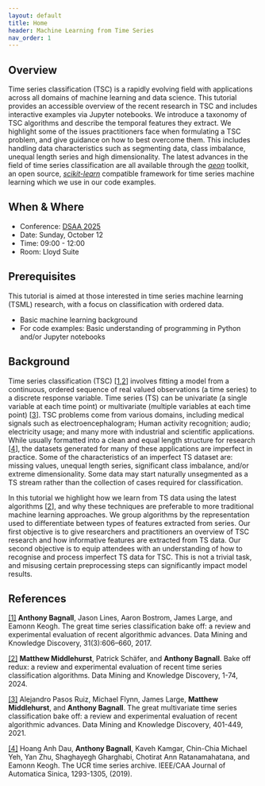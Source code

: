 ```yaml
---
layout: default
title: Home
header: Machine Learning from Time Series
nav_order: 1
---
```


## Overview

Time series classification (TSC) is a rapidly evolving field with applications across all domains of machine learning and data science. This tutorial provides an accessible overview of the recent research in TSC and includes interactive examples via Jupyter notebooks. We introduce a taxonomy of TSC algorithms and describe the temporal features they extract. We highlight some of the issues practitioners face when formulating a TSC problem, and give guidance on how to best overcome them. This includes handling data characteristics such as segmenting data, class imbalance, unequal length series and high dimensionality. The latest advances in the field of time series classification are all available through the [_aeon_](https://www.aeon-toolkit.org) toolkit, an open source, [_scikit-learn_](https://scikit-learn.org/) compatible framework for time series machine learning which we use in our code examples.

## When & Where

- Conference: [DSAA 2025](https://dsaa.ieee.org/2025/)
- Date: Sunday, October 12
- Time: 09:00 - 12:00 
- Room: Lloyd Suite

## Prerequisites

This tutorial is aimed at those interested in time series machine learning (TSML) research, with a focus on classification with ordered data.

- Basic machine learning background
- For code examples: Basic understanding of programming in Python and/or Jupyter notebooks 

## Background

Time series classification (TSC) \[[1](https://doi.org/10.1007/s10618-016-0483-9),[2](https://doi.org/10.1007/s10618-024-01022-1)\] involves fitting a model from a continuous, ordered sequence of real valued observations (a time series) to a discrete response variable. Time series (TS) can be univariate (a single variable at each time point) or multivariate (multiple variables at each time point) \[[3](https://doi.org/10.1007/s10618-020-00727-3)\]. TSC problems come from various domains, including medical signals such as electroencephalogram; Human activity recognition; audio; electricity usage; and many more with industrial and scientific applications. While usually formatted into a clean and equal length structure for research \[[4](https://doi.org/10.1109/JAS.2019.1911747)\], the datasets generated for many of these applications are imperfect in practice. Some of the characteristics of an imperfect TS dataset are: missing values, unequal length series, significant class imbalance, and/or extreme dimensionality. Some data may start naturally unsegmented as a TS stream rather than the collection of cases required for classification. 

In this tutorial we highlight how we learn from TS data using the latest algorithms \[[2](https://doi.org/10.1007/s10618-024-01022-1)\], and why these techniques are preferable to more traditional machine learning approaches. We group algorithms by the representation used to differentiate between types of features extracted from series. Our first objective is to give researchers and practitioners an overview of TSC research and how informative features are extracted from TS data. Our second objective is to equip attendees with an understanding of how to recognise and process imperfect TS data for TSC. This is not a trivial task, and misusing certain preprocessing steps can significantly impact model results.

## References

[[1]](https://doi.org/10.1007/s10618-016-0483-9) __Anthony Bagnall__, Jason Lines, Aaron Bostrom, James Large, and Eamonn Keogh. The great time series classification bake off: a review and experimental evaluation of recent algorithmic advances. Data Mining and Knowledge Discovery, 31(3):606–660, 2017.

[[2]](https://doi.org/10.1007/s10618-024-01022-1) __Matthew Middlehurst__, Patrick Schäfer, and __Anthony Bagnall__. Bake off redux: a review and experimental evaluation of recent time series classification algorithms. Data Mining and Knowledge Discovery, 1-74, 2024.

[[3]](https://doi.org/10.1007/s10618-020-00727-3) Alejandro Pasos Ruiz, Michael Flynn, James Large, __Matthew Middlehurst__, and __Anthony Bagnall__. The great multivariate time series classification bake off: a review and experimental evaluation of recent algorithmic advances. Data Mining and Knowledge Discovery, 401-449, 2021.

[[4]](https://doi.org/10.1109/JAS.2019.1911747) Hoang Anh Dau, __Anthony Bagnall__, Kaveh Kamgar, Chin-Chia Michael Yeh, Yan Zhu, Shaghayegh Gharghabi, Chotirat Ann Ratanamahatana, and Eamonn Keogh. The UCR time series archive. IEEE/CAA Journal of Automatica Sinica, 1293-1305, (2019).
